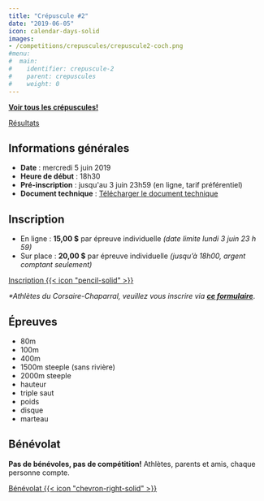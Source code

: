 ```yaml
---
title: "Crépuscule #2"
date: "2019-06-05"
icon: calendar-days-solid
images:
- /competitions/crepuscules/crepuscule2-coch.png
#menu:
#  main:
#    identifier: crepuscule-2
#    parent: crepuscules
#    weight: 0
---
```


[**Voir tous les crépuscules!**](../)

[Résultats](/resultats/2019/crepuscule-coch-2/)

## Informations générales

- **Date** : mercredi 5 juin 2019
- **Heure de début** : 18h30
- **Pré-inscription** : jusqu'au 3 juin 23h59 (en ligne, tarif préférentiel)
- **Document technique** : [Télécharger le document technique](https://assets.corsaire-chaparral.org/competitions/2019/crepuscules/crepuscule-2-document-technique.pdf)

## Inscription

- En ligne : **15,00 $** par épreuve individuelle _(date limite lundi 3 juin 23 h 59)_
- Sur place : **20,00 $** par épreuve individuelle _(jusqu’à 18h00, argent comptant seulement)_

<a class="btn btn-primary" href="https://avs-sport.com/inscriptions.php?comp=390" target="_blank">Inscription {{< icon "pencil-solid" >}}</a>


_\*Athlètes du Corsaire-Chaparral, veuillez vous inscrire via [**ce formulaire**](https://campagnes.corsaire-chaparral.org/inscription-crepuscule-2-2019)_.

## Épreuves

- 80m
- 100m
- 400m
- 1500m steeple (sans rivière)
- 2000m steeple
- hauteur
- triple saut
- poids
- disque
- marteau 

## Bénévolat

**Pas de bénévoles, pas de compétition!** Athlètes, parents et amis, chaque personne compte.

<a href="https://campagnes.corsaire-chaparral.org/benevolat-crepuscule-2-2019" class="btn btn-primary" target="_blank">Bénévolat {{< icon "chevron-right-solid" >}}</a>
